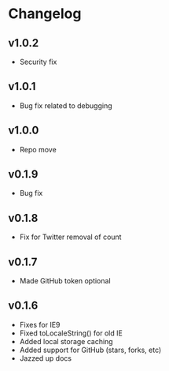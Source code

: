 # Changelog

## v1.0.2
- Security fix

## v1.0.1
- Bug fix related to debugging

## v1.0.0
- Repo move

## v0.1.9
- Bug fix

## v0.1.8
- Fix for Twitter removal of count

## v0.1.7
- Made GitHub token optional

## v0.1.6
- Fixes for IE9
- Fixed toLocaleString() for old IE
- Added local storage caching
- Added support for GitHub (stars, forks, etc)
- Jazzed up docs
